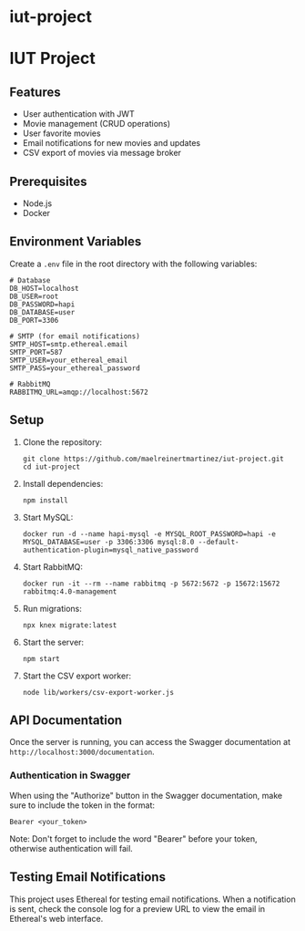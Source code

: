 # iut-project

# IUT Project

## Features

- User authentication with JWT
- Movie management (CRUD operations)
- User favorite movies
- Email notifications for new movies and updates
- CSV export of movies via message broker

## Prerequisites

- Node.js
- Docker

## Environment Variables

Create a `.env` file in the root directory with the following variables:

```
# Database
DB_HOST=localhost
DB_USER=root
DB_PASSWORD=hapi
DB_DATABASE=user
DB_PORT=3306

# SMTP (for email notifications)
SMTP_HOST=smtp.ethereal.email
SMTP_PORT=587
SMTP_USER=your_ethereal_email
SMTP_PASS=your_ethereal_password

# RabbitMQ
RABBITMQ_URL=amqp://localhost:5672
```

## Setup

1. Clone the repository:

   ```
   git clone https://github.com/maelreinertmartinez/iut-project.git
   cd iut-project
   ```

2. Install dependencies:

   ```
   npm install
   ```

3. Start MySQL:

   ```
   docker run -d --name hapi-mysql -e MYSQL_ROOT_PASSWORD=hapi -e MYSQL_DATABASE=user -p 3306:3306 mysql:8.0 --default-authentication-plugin=mysql_native_password
   ```

4. Start RabbitMQ:

   ```
   docker run -it --rm --name rabbitmq -p 5672:5672 -p 15672:15672 rabbitmq:4.0-management
   ```

5. Run migrations:

   ```
   npx knex migrate:latest
   ```

6. Start the server:

   ```
   npm start
   ```

7. Start the CSV export worker:
   ```
   node lib/workers/csv-export-worker.js
   ```

## API Documentation

Once the server is running, you can access the Swagger documentation at `http://localhost:3000/documentation`.

### Authentication in Swagger

When using the "Authorize" button in the Swagger documentation, make sure to include the token in the format:
```
Bearer <your_token>
```
Note: Don't forget to include the word "Bearer" before your token, otherwise authentication will fail.

## Testing Email Notifications

This project uses Ethereal for testing email notifications. When a notification is sent, check the console log for a preview URL to view the email in Ethereal's web interface.
